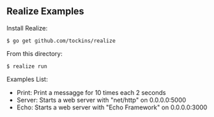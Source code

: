 ## Realize Examples

Install Realize:

    $ go get github.com/tockins/realize

From this directory:
 
    $ realize run 

Examples List:

- Print: Print a messagge for 10 times each 2 seconds 
- Server: Starts a web server with "net/http" on 0.0.0.0:5000
- Echo: Starts a web server with "Echo Framework" on 0.0.0.0:3000
